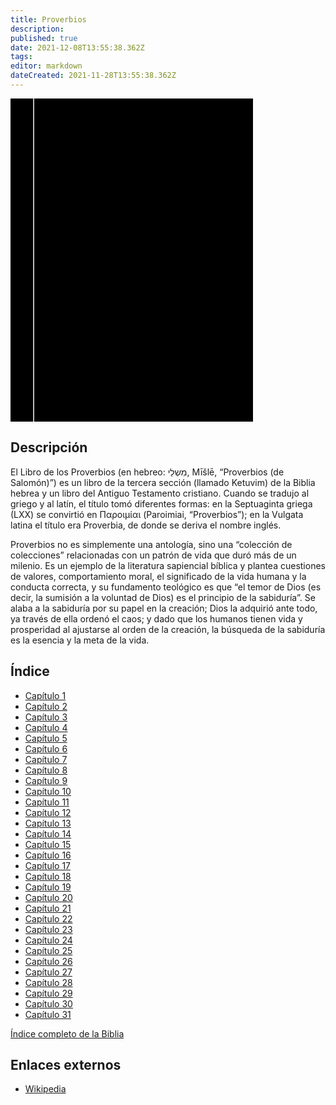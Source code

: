 ```yaml
---
title: Proverbios
description: 
published: true
date: 2021-12-08T13:55:38.362Z
tags: 
editor: markdown
dateCreated: 2021-11-28T13:55:38.362Z
---
```


<div class="urantiapedia-book-front urantiapedia-book-bible">
<svg xmlns="http://www.w3.org/2000/svg"
	width="102.6mm" height="136.8mm"
	viewBox="0 0 102.6 136.8" version="1.1">
	<g transform="translate(-7,-5)">
		<rect width="9.6" height="136.8" x="7" y="5" />
		<rect width="96.9" height="136.8" x="17" y="5" />
		<text style="font-size:5px" x="61" y="22">LA BIBLIA</text>
		<text style="font-size:4px" x="61" y="125">Biblia Reina Valera, 1960</text>
		<text style="font-size:9px" x="61" y="60">Proverbios</text>
	</g>
</svg>
</div>

## Descripción


El Libro de los Proverbios (en hebreo: מִשְלֵי, Mīšlē, “Proverbios (de Salomón)”) es un libro de la tercera sección (llamado Ketuvim) de la Biblia hebrea y un libro del Antiguo Testamento cristiano. Cuando se tradujo al griego y al latín, el título tomó diferentes formas: en la Septuaginta griega (LXX) se convirtió en Παροιμίαι (Paroimiai, “Proverbios”); en la Vulgata latina el título era Proverbia, de donde se deriva el nombre inglés.

Proverbios no es simplemente una antología, sino una “colección de colecciones” relacionadas con un patrón de vida que duró más de un milenio. Es un ejemplo de la literatura sapiencial bíblica y plantea cuestiones de valores, comportamiento moral, el significado de la vida humana y la conducta correcta, y su fundamento teológico es que “el temor de Dios (es decir, la sumisión a la voluntad de Dios) es el principio de la sabiduría”. Se alaba a la sabiduría por su papel en la creación; Dios la adquirió ante todo, ya través de ella ordenó el caos; y dado que los humanos tienen vida y prosperidad al ajustarse al orden de la creación, la búsqueda de la sabiduría es la esencia y la meta de la vida. 

## Índice

- [Capítulo 1](/es/Bible/Proverbs/1)
- [Capítulo 2](/es/Bible/Proverbs/2)
- [Capítulo 3](/es/Bible/Proverbs/3)
- [Capítulo 4](/es/Bible/Proverbs/4)
- [Capítulo 5](/es/Bible/Proverbs/5)
- [Capítulo 6](/es/Bible/Proverbs/6)
- [Capítulo 7](/es/Bible/Proverbs/7)
- [Capítulo 8](/es/Bible/Proverbs/8)
- [Capítulo 9](/es/Bible/Proverbs/9)
- [Capítulo 10](/es/Bible/Proverbs/10)
- [Capítulo 11](/es/Bible/Proverbs/11)
- [Capítulo 12](/es/Bible/Proverbs/12)
- [Capítulo 13](/es/Bible/Proverbs/13)
- [Capítulo 14](/es/Bible/Proverbs/14)
- [Capítulo 15](/es/Bible/Proverbs/15)
- [Capítulo 16](/es/Bible/Proverbs/16)
- [Capítulo 17](/es/Bible/Proverbs/17)
- [Capítulo 18](/es/Bible/Proverbs/18)
- [Capítulo 19](/es/Bible/Proverbs/19)
- [Capítulo 20](/es/Bible/Proverbs/20)
- [Capítulo 21](/es/Bible/Proverbs/21)
- [Capítulo 22](/es/Bible/Proverbs/22)
- [Capítulo 23](/es/Bible/Proverbs/23)
- [Capítulo 24](/es/Bible/Proverbs/24)
- [Capítulo 25](/es/Bible/Proverbs/25)
- [Capítulo 26](/es/Bible/Proverbs/26)
- [Capítulo 27](/es/Bible/Proverbs/27)
- [Capítulo 28](/es/Bible/Proverbs/28)
- [Capítulo 29](/es/Bible/Proverbs/29)
- [Capítulo 30](/es/Bible/Proverbs/30)
- [Capítulo 31](/es/Bible/Proverbs/31)



[Índice completo de la Biblia](/es/index/bible)


## Enlaces externos

- [Wikipedia](https://en.wikipedia.org/wiki/Book_of_Proverbs)